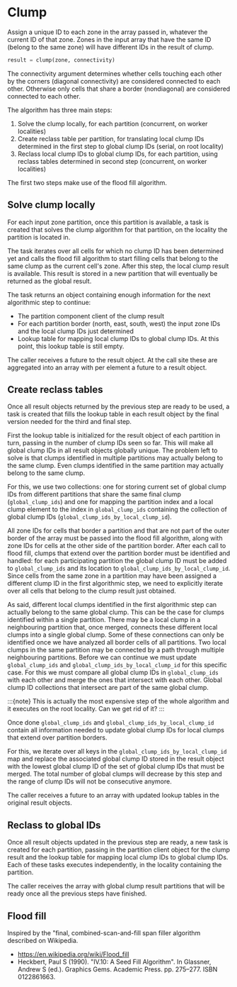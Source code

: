 # Clump

Assign a unique ID to each zone in the array passed in, whatever the current ID of that zone. Zones in the
input array that have the same ID (belong to the same zone) will have different IDs in the result of clump.

```python
result = clump(zone, connectivity)
```

The connectivity argument determines whether cells touching each other by the corners (diagonal connectivity)
are considered connected to each other. Otherwise only cells that share a border (nondiagonal) are considered
connected to each other.

The algorithm has three main steps:

1. Solve the clump locally, for each partition (concurrent, on worker localities)
1. Create reclass table per partition, for translating local clump IDs determined in the first step to global
   clump IDs (serial, on root locality)
1. Reclass local clump IDs to global clump IDs, for each partition, using reclass tables determined in second
   step (concurrent, on worker localities)

The first two steps make use of the flood fill algorithm.


## Solve clump locally

For each input zone partition, once this partition is available, a task is created that solves the clump
algorithm for that partition, on the locality the partition is located in.

The task iterates over all cells for which no clump ID has been determined yet and calls the flood fill
algorithm to start filling cells that belong to the same clump as the current cell's zone. After this step,
the local clump result is available. This result is stored in a new partition that will eventually be returned
as the global result.

The task returns an object containing enough information for the next algorithmic step to continue:

- The partition component client of the clump result
- For each partition border (north, east, south, west) the input zone IDs and the local clump IDs just
  determined
- Lookup table for mapping local clump IDs to global clump IDs. At this point, this lookup table is still
  empty.

The caller receives a future to the result object. At the call site these are aggregated into an array with
per element a future to a result object.


## Create reclass tables

Once all result objects returned by the previous step are ready to be used, a task is created that fills the
lookup table in each result object by the final version needed for the third and final step.

First the lookup table is initialized for the result object of each partition in turn, passing in the number
of clump IDs seen so far. This will make all global clump IDs in all result objects globally unique. The
problem left to solve is that clumps identified in multiple partitions may actually belong to the same clump.
Even clumps identified in the same partition may actually belong to the same clump.

For this, we use two collections: one for storing current set of global clump IDs from different partitions
that share the same final clump (`global_clump_ids`) and one for mapping the partition index and a local
clump element to the index in `global_clump_ids` containing the collection of global clump IDs
(`global_clump_ids_by_local_clump_id`).

All zone IDs for cells that border a partition and that are not part of the outer border of the array must be
passed into the flood fill algorithm, along with zone IDs for cells at the other side of the partition border.
After each call to flood fill, clumps that extend over the partition border must be identified and handled:
for each participating partition the global clump ID must be added to `global_clump_ids` and its location to
`global_clump_ids_by_local_clump_id`. Since cells from the same zone in a partition may have been assigned a
different clump ID in the first algorithmic step, we need to explicitly iterate over all cells that belong
to the clump result just obtained.

As said, different local clumps identified in the first algorithmic step can actually belong to the same
global clump. This can be the case for clumps identified within a single partition. There may be a local
clump in a neighbouring partition that, once merged, connects these different local clumps into a single
global clump. Some of these connections can only be identified once we have analyzed all border cells of all
partitions. Two local clumps in the same partition may be connected by a path through multiple neighbouring
partitions. Before we can continue we must update `global_clump_ids` and
`global_clump_ids_by_local_clump_id` for this specific case. For this we must compare all global clump IDs
in `global_clump_ids` with each other and merge the ones that intersect with each other. Global clump ID
collections that intersect are part of the same global clump.

:::{note}
This is actually the most expensive step of the whole algorithm and it executes on the root locality. Can we
get rid of it?
:::

Once done `global_clump_ids` and `global_clump_ids_by_local_clump_id` contain all information needed to update
global clump IDs for local clumps that extend over partition borders.

For this, we iterate over all keys in the `global_clump_ids_by_local_clump_id` map and replace the associated
global clump ID stored in the result object with the lowest global clump ID of the set of global clump IDs
that must be merged. The total number of global clumps will decrease by this step and the range of clump IDs
will not be consecutive anymore.

The caller receives a future to an array with updated lookup tables in the original result objects.


## Reclass to global IDs

Once all result objects updated in the previous step are ready, a new task is created for each partition,
passing in the partition client object for the clump result and the lookup table for mapping local clump IDs
to global clump IDs. Each of these tasks executes independently, in the locality containing the partition.

The caller receives the array with global clump result partitions that will be ready once all the previous
steps have finished.


## Flood fill

Inspired by the "final, combined-scan-and-fill span filler algorithm described on Wikipedia.

- https://en.wikipedia.org/wiki/Flood_fill
- Heckbert, Paul S (1990). "IV.10: A Seed Fill Algorithm". In
  Glassner, Andrew S (ed.). Graphics Gems. Academic Press. pp. 275–277. ISBN 0122861663.
